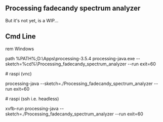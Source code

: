 
Processing fadecandy spectrum analyzer
--------------------------------------

But it's not yet, is a WIP...

Cmd Line
--------

rem Windows

path %PATH%;D:\Apps\processing-3.5.4
processing-java.exe --sketch=%cd%\Processing_fadecandy_spectrum_analyzer --run exit=60

\# raspi (vnc)

processing-java --sketch=./Processing_fadecandy_spectrum_analyzer --run exit=60

\# raspi (ssh i.e. headless)

xvfb-run processing-java --sketch=./Processing_fadecandy_spectrum_analyzer --run exit=60
